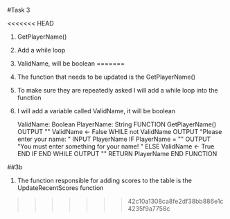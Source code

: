 #Task 3

<<<<<<< HEAD
1. GetPlayerName()
2. Add a while loop
3. ValidName, will be boolean
=======
1. The function that needs to be updated is the GetPlayerName()
2. To make sure they are repeatedly asked I will add a while loop into the function
3. I will add a variable called ValidName, it will be boolean

	ValidName: Boolean
	PlayerName: String
	FUNCTION GetPlayerName()
		OUTPUT ""
		ValidName <- False
		WHILE not ValidName
			OUTPUT "Please enter your name: "
			INPUT PlayerName
			IF PlayerName = ""
				OUTPUT "You must enter something for your name! "
			ELSE
				ValidName <- True
			END IF
		END WHILE
		OUTPUT ""
		RETURN PlayerName
	END FUNCTION

##3b
1. The function responsible for adding scores to the table is the UpdateRecentScores function
	
>>>>>>> 42c10a1308ca8fe2df38bb886e1c4235f9a7758c
